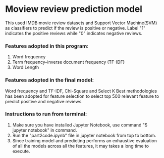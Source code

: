 # Moview review prediction model

This used IMDB movie review datasets and Support Vector Machine(SVM) as classifiers to predict if the review is positive or negative. Label "1" indicates the positive reviews while "0" indicates negative reviews.


### **Features adopted in this program:**
1. Word frequency
2. Term frequency–inverse document frequency (TF-IDF)
3. Word Length

### **Features adopted in the final model:**
Word frequency and TF-IDF, Chi-Square and Select K Best methodologies has been adopted for feature selection to select top 500 relevant feature to predict positive and negative reviews.


### **Instructions to run from terminal:**
1. Make sure you have installed Jupyter Notebook, use command "$ jupyter notebook" in command.
2. Run the "part2code.ipynb" file in jupyter notebook from top to bottom.
3. Since training model and predicting performs an exhaustive evaluation of all the models across all the features, it may takes a long time to execute.

